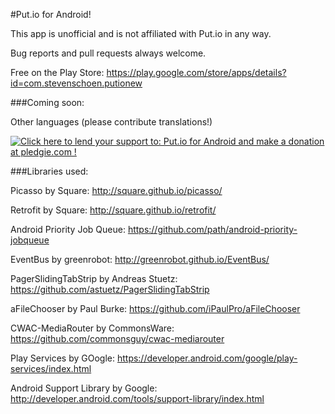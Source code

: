 #Put.io for Android!

This app is unofficial and is not affiliated with Put.io in any way.

Bug reports and pull requests always welcome.

Free on the Play Store: https://play.google.com/store/apps/details?id=com.stevenschoen.putionew


###Coming soon:
	
Other languages (please contribute translations!)

<a href='https://pledgie.com/campaigns/24005'><img alt='Click here to lend your support to: Put.io for Android and make a donation at pledgie.com !' src='https://pledgie.com/campaigns/24005.png?skin_name=chrome' border='0' ></a>

###Libraries used:

Picasso by Square: http://square.github.io/picasso/

Retrofit by Square: http://square.github.io/retrofit/

Android Priority Job Queue: https://github.com/path/android-priority-jobqueue

EventBus by greenrobot: http://greenrobot.github.io/EventBus/
	
PagerSlidingTabStrip by Andreas Stuetz: https://github.com/astuetz/PagerSlidingTabStrip
	
aFileChooser by Paul Burke: https://github.com/iPaulPro/aFileChooser

CWAC-MediaRouter by CommonsWare: https://github.com/commonsguy/cwac-mediarouter

Play Services by GOogle: https://developer.android.com/google/play-services/index.html
	
Android Support Library by Google: http://developer.android.com/tools/support-library/index.html
